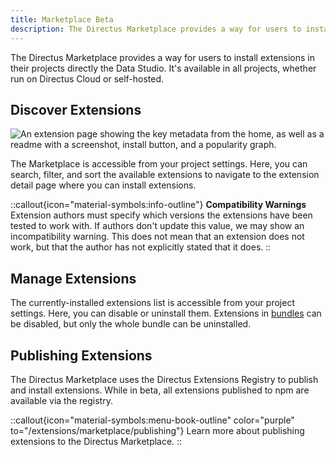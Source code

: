 ```yaml
---
title: Marketplace Beta
description: The Directus Marketplace provides a way for users to install extensions in their projects directly the Data Studio.
---
```


The Directus Marketplace provides a way for users to install extensions in their projects directly the Data Studio. It's available in all projects, whether run on Directus Cloud or self-hosted.

## Discover Extensions

![An extension page showing the key metadata from the home, as well as a readme with a screenshot, install button, and a popularity graph.](https://product-team.directus.app/assets/98118508-cea1-487c-a57b-ea7a44fb44ff.png)

The Marketplace is accessible from your project settings. Here, you can search, filter, and sort the available extensions to navigate to the extension detail page where you can install extensions.

::callout{icon="material-symbols:info-outline"}
**Compatibility Warnings**  
Extension authors must specify which versions the extensions have been tested to work with. If authors don't update this value, we may show an incompatibility warning. This does not mean that an extension does not work, but that the author has not explicitly stated that it does.
::

## Manage Extensions

The currently-installed extensions list is accessible from your project settings. Here, you can disable or uninstall them. Extensions in [bundles](/extensions/bundles) can be disabled, but only the whole bundle can be uninstalled.

## Publishing Extensions

The Directus Marketplace uses the Directus Extensions Registry to publish and install extensions. While in beta, all extensions published to npm are available via the registry.

::callout{icon="material-symbols:menu-book-outline" color="purple" to="/extensions/marketplace/publishing"}
Learn more about publishing extensions to the Directus Marketplace.
::
